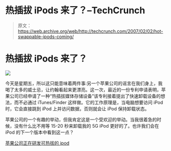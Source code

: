# 热插拔 iPods 来了？–TechCrunch

> 原文：<https://web.archive.org/web/http://techcrunch.com/2007/02/02/hot-swappable-ipods-coming/>

# 热插拔 iPods 来了？

![](img/613ebb839687b1e3459ce2d81cc46fd7.png)

今天是星期五，所以这只能意味着两件事:另一个苹果公司的谣言在我们身上，我喝了太多的威士忌，让约翰看起来更漂亮。这一次，最近的一份专利申请表明，苹果公司已经申请了一种“热插拔媒体存储设备”该专利接着提出了快速卸载设备的想法，而不必通过 iTunes/Finder 这样做。它的工作原理是，当电脑想要访问 iPod 时，它会直接跳到 iPod 上并访问数据，否则就会让 iPod 保持卸载状态。

苹果公司的一个有趣的举动，但我肯定这是一个受欢迎的举动。当我很着急的时候，没有什么比不用等 15-20 秒来卸载我的 5G iPod 更好的了。也许我们会在 iPod 的下一个版本中看到这一点？

[苹果公司正在研发可热拔的 ipod](https://web.archive.org/web/20201124161334/http://www.appleinsider.com/article.php?id=2461)